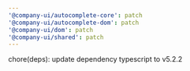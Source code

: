 ```yaml
---
'@company-ui/autocomplete-core': patch
'@company-ui/autocomplete-dom': patch
'@company-ui/dom': patch
'@company-ui/shared': patch
---
```


chore(deps): update dependency typescript to v5.2.2
